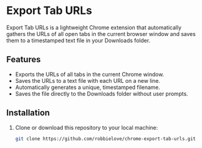 # Export Tab URLs

Export Tab URLs is a lightweight Chrome extension that automatically gathers the URLs of all open tabs in the current browser window and saves them to a timestamped text file in your Downloads folder.

## Features

- Exports the URLs of all tabs in the current Chrome window.
- Saves the URLs to a text file with each URL on a new line.
- Automatically generates a unique, timestamped filename.
- Saves the file directly to the Downloads folder without user prompts.

## Installation

1. Clone or download this repository to your local machine:
   ```bash
   git clone https://github.com/robbielove/chrome-export-tab-urls.git

